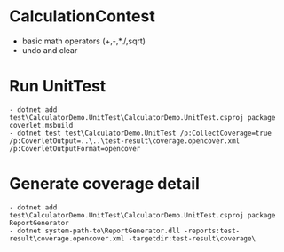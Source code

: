 # CalculationContest
* basic math operators (+,-,*,/,sqrt)
* undo and clear

# Run UnitTest
    - dotnet add test\CalculatorDemo.UnitTest\CalculatorDemo.UnitTest.csproj package coverlet.msbuild
    - dotnet test test\CalculatorDemo.UnitTest /p:CollectCoverage=true /p:CoverletOutput=..\..\test-result\coverage.opencover.xml /p:CoverletOutputFormat=opencover


# Generate coverage detail
    - dotnet add test\CalculatorDemo.UnitTest\CalculatorDemo.UnitTest.csproj package ReportGenerator
    - dotnet system-path-to\ReportGenerator.dll -reports:test-result\coverage.opencover.xml -targetdir:test-result\coverage\

